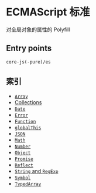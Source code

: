 # ECMAScript 标准

对全局对象的属性的 Polyfill

## Entry points

```
core-js(-pure)/es
```

## 索引

- [`Array`](array.md)
- [Collections](collections.md)
- [`Date`](date.md)
- [`Error`](error.md)
- [`Function`](function.md)
- [`globalThis`](global-this.md)
- [`JSON`](json.md)
- [`Math`](math.md)
- [`Number`](number.md)
- [`Object`](object.md)
- [`Promise`](promise.md)
- [`Reflect`](reflect.md)
- [`String` and `RegExp`](string-and-regexp.md)
- [`Symbol`](symbol.md)
- [`TypedArray`](typed-array.md)
